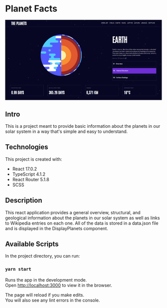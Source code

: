 # Planet Facts

![Intro Image](./public/assets/intro.png)

## Intro

This is a project meant to provide basic information about the planets in our solar system in a way that's simple and easy to understand.

## Technologies

This project is created with:

- React 17.0.2
- TypeScript 4.1.2
- React Router 5.1.8
- SCSS

## Description

This react application provides a general overview, structural, and geological information about the planets in our solar system as well as links to Wikipedia entries on each one. All of the data is stored in a data.json file and is displayed in the DisplayPlanets component.

## Available Scripts

In the project directory, you can run:

### `yarn start`

Runs the app in the development mode.\
Open [http://localhost:3000](http://localhost:3000) to view it in the browser.

The page will reload if you make edits.\
You will also see any lint errors in the console.
